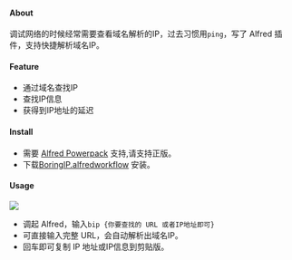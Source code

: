 #### About

调试网络的时候经常需要查看域名解析的IP，过去习惯用`ping`，写了 Alfred 插件，支持快捷解析域名IP。

#### Feature

* 通过域名查找IP
* 查找IP信息
* 获得到IP地址的延迟

#### Install 

* 需要 [Alfred Powerpack](https://www.alfredapp.com/powerpack/) 支持,请支持正版。
* 下载[BoringIP.alfredworkflow](https://github.com/foru17/alfred-boringip-workflow/raw/master/BoringIP.alfredworkflow) 安装。

#### Usage 

![](https://static.is26.com/source/github/boringip-1.JPG)

* 调起 Alfred，输入`bip {你要查找的 URL 或者IP地址即可}`
* 可直接输入完整 URL，会自动解析出域名IP。
* 回车即可复制 IP 地址或IP信息到剪贴版。



